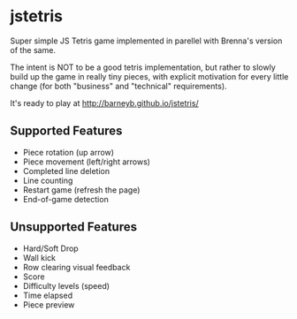 # jstetris

Super simple JS Tetris game implemented in parellel with Brenna's version of the same.

The intent is NOT to be a good tetris implementation, but rather to slowly build up the game in really tiny pieces, with explicit motivation for every little change (for both "business" and "technical" requirements).

It's ready to play at http://barneyb.github.io/jstetris/

## Supported Features

* Piece rotation (up arrow)
* Piece movement (left/right arrows)
* Completed line deletion
* Line counting
* Restart game (refresh the page)
* End-of-game detection

## Unsupported Features

* Hard/Soft Drop
* Wall kick
* Row clearing visual feedback
* Score
* Difficulty levels (speed)
* Time elapsed
* Piece preview
